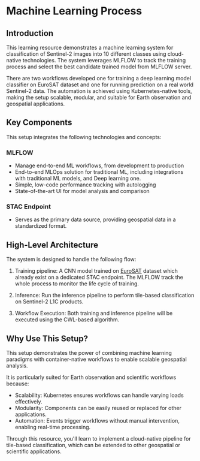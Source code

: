 # Machine Learning Process


## Introduction

This learning resource demonstrates a machine learning system for classification of Sentinel-2 images into 10 different classes using cloud-native technologies. The system leverages MLFLOW to track the training process and select the best candidate trained model from MLFLOW server. 

There are two workflows developed one for training a deep learning model classifier on EuroSAT dataset and one for running prediction on a real world Sentinel-2 data.  The automation is achieved using Kubernetes-native tools, making the setup scalable, modular, and suitable for Earth observation and geospatial applications.



## Key Components

This setup integrates the following technologies and concepts:

### MLFLOW

* Manage end-to-end ML workflows, from development to production
* End-to-end MLOps solution for traditional ML, including integrations with traditional ML models, and Deep learning one.
* Simple, low-code performance tracking with autologging
* State-of-the-art UI for model analysis and comparison

### STAC Endpoint

* Serves as the primary data source, providing geospatial data in a standardized format.

## High-Level Architecture

The system is designed to handle the following flow:

1. Training pipeline: A CNN model trained on [EuroSAT](https://github.com/phelber/EuroSAT) dataset which already exist on a dedicated STAC endpoint. The MLFLOW track the whole process to monitor the life cycle of training.

2. Inference: Run the inference pipeline to perform tile-based classification on Sentinel-2 L1C products.

4. Workflow Execution: Both training and inference pipeline will be executed using the CWL-based algorithm.


## Why Use This Setup?

This setup demonstrates the power of combining machine learning paradigms with container-native workflows to enable scalable geospatial analysis.

It is particularly suited for Earth observation and scientific workflows because:

* Scalability: Kubernetes ensures workflows can handle varying loads effectively.
* Modularity: Components can be easily reused or replaced for other applications.
* Automation: Events trigger workflows without manual intervention, enabling real-time processing.

Through this resource, you'll learn to implement a cloud-native pipeline for tile-based classification, which can be extended to other geospatial or scientific applications.

